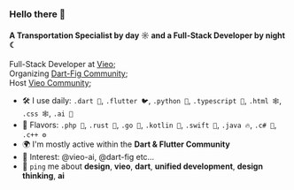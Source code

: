 ### Hello there 👋

#### A Transportation Specialist by day ☼ and a Full-Stack Developer by night ☾

Full-Stack Developer at [Vieo](https://vieo.ai);<br>
Organizing [Dart-Fig Community](https://dart-fig.org);<br>
Host [Vieo Community](https://vieo.dev);<br>

- 🛠️ I use daily: `.dart 🎯`, `.flutter 🐦`, `.python 🐍`, `.typescript 🔷`, `.html 🕸️`, `.css 🕸️`, `.ai 🤖`
- 🧬 Flavors: `.php 🐘`, `.rust 🦀`, `.go 🐹`, `.kotlin 🧭`, `.swift 🦅`, `.java 🔥`, `.c# 🎼`, `.c++ ⚙️`
- 🌍 I'm mostly active within the **Dart & Flutter Community**
- 💅 Interest: @vieo-ai, @dart-fig etc…
- 💬 `ping` me about **design**, **vieo**, **dart**, **unified development**, **design thinking**, **ai**

